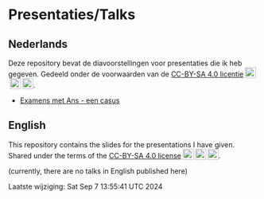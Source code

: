 # Presentaties/Talks

## Nederlands

Deze repository bevat de diavoorstellingen voor presentaties die ik heb gegeven. Gedeeld onder de voorwaarden van de [CC-BY-SA 4.0 licentie](https://creativecommons.org/licenses/by-sa/4.0/)<img style="height:22px!important;margin-left:3px;vertical-align:text-bottom;" src="https://mirrors.creativecommons.org/presskit/icons/cc.svg" alt="CC"><img style="height:22px!important;margin-left:3px;vertical-align:text-bottom;" src="https://mirrors.creativecommons.org/presskit/icons/by.svg" alt="BY"><img style="height:22px!important;margin-left:3px;vertical-align:text-bottom;" src="https://mirrors.creativecommons.org/presskit/icons/sa.svg" alt="SA">.

- [Examens met Ans - een casus](./2024-06-24-ans-expertendag/)

## English

This repository contains the slides for the presentations I have given. Shared under the terms of the [CC-BY-SA 4.0 license](https://creativecommons.org/licenses/by-sa/4.0/)<img style="height:22px!important;margin-left:3px;vertical-align:text-bottom;" src="https://mirrors.creativecommons.org/presskit/icons/cc.svg" alt="CC"><img style="height:22px!important;margin-left:3px;vertical-align:text-bottom;" src="https://mirrors.creativecommons.org/presskit/icons/by.svg" alt="BY"><img style="height:22px!important;margin-left:3px;vertical-align:text-bottom;" src="https://mirrors.creativecommons.org/presskit/icons/sa.svg" alt="SA">.

(currently, there are no talks in English published here)

Laatste wijziging: Sat Sep  7 13:55:41 UTC 2024
